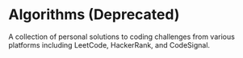 # Algorithms (Deprecated)
A collection of personal solutions to coding challenges from various platforms including LeetCode, HackerRank, and CodeSignal. 